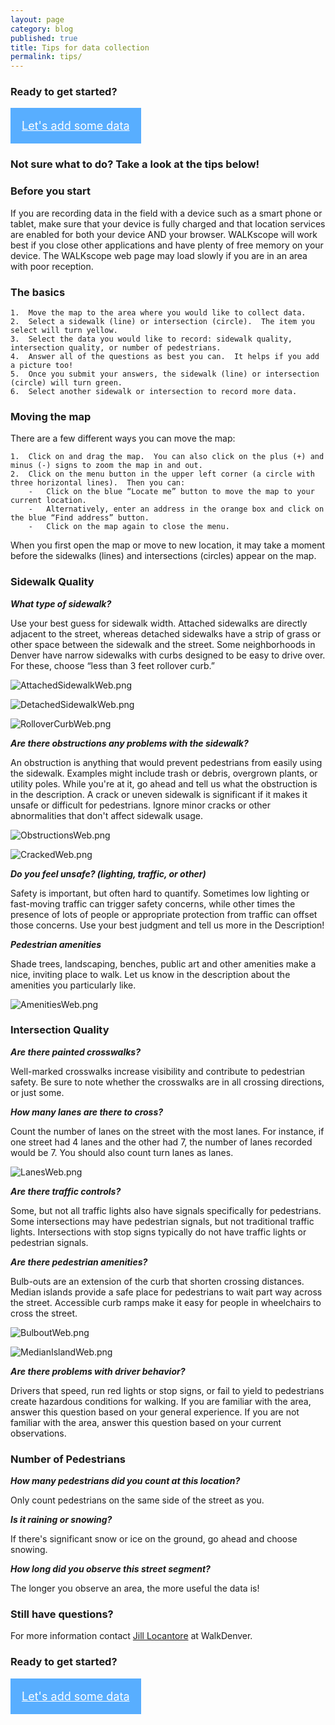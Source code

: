 ```yaml
---
layout: page
category: blog
published: true
title: Tips for data collection
permalink: tips/
---
```


### Ready to get started?

<a class="button" href="http://app.localdata.com/mobile/#walkscope" style="color:#fff; background: #58aeff; padding: 1em; display:inline-block; font-size: 18px">Let's add some data</a>

### Not sure what to do? Take a look at the tips below!


### **Before you start**

If you are recording data in the field with a device such as a smart phone or tablet, make sure that your device is fully charged and that location services are enabled for both your device AND your browser.  WALKscope will work best if you close other applications and have plenty of free memory on your device.  The WALKscope web page may load slowly if you are in an area with poor reception.

### **The basics**

	1.	Move the map to the area where you would like to collect data.
	2.	Select a sidewalk (line) or intersection (circle).  The item you select will turn yellow.
	3.	Select the data you would like to record: sidewalk quality, intersection quality, or number of pedestrians.
	4.	Answer all of the questions as best you can.  It helps if you add a picture too!
	5.	Once you submit your answers, the sidewalk (line) or intersection (circle) will turn green.  
	6.	Select another sidewalk or intersection to record more data.

### **Moving the map**

There are a few different ways you can move the map:

	1.	Click on and drag the map.  You can also click on the plus (+) and minus (-) signs to zoom the map in and out.
	2.	Click on the menu button in the upper left corner (a circle with three horizontal lines).  Then you can:
		-	Click on the blue “Locate me” button to move the map to your current location.  
		-	Alternatively, enter an address in the orange box and click on the blue “Find address” button.
		-	Click on the map again to close the menu.

When you first open the map or move to new location, it may take a moment before the sidewalks (lines) and intersections (circles) appear on the map.

### **Sidewalk Quality**

**_What type of sidewalk?_**

Use your best guess for sidewalk width.  Attached sidewalks are directly adjacent to the street, whereas detached sidewalks have a strip of grass or other space between the sidewalk and the street. Some neighborhoods in Denver have narrow sidewalks with curbs designed to be easy to drive over.  For these, choose “less than 3 feet rollover curb.”

![AttachedSidewalkWeb.png](/media/AttachedSidewalkWeb.png)

![DetachedSidewalkWeb.png](/media/DetachedSidewalkWeb.png)

![RolloverCurbWeb.png](/media/RolloverCurbWeb.png)

**_Are there obstructions any problems with the sidewalk?_**

An obstruction is anything that would prevent pedestrians from easily using the sidewalk. Examples might include trash or debris, overgrown plants, or utility poles. While you're at it, go ahead and tell us what the obstruction is in the description. A crack or uneven sidewalk is significant if it makes it unsafe or difficult for pedestrians. Ignore minor cracks or other abnormalities that don't affect sidewalk usage.

![ObstructionsWeb.png](/media/ObstructionsWeb.png)

![CrackedWeb.png](/media/CrackedWeb.png)

**_Do you feel unsafe? (lighting, traffic, or other)_**

Safety is important, but often hard to quantify. Sometimes low lighting or fast-moving traffic can trigger safety concerns, while other times the presence of lots of people or appropriate protection from traffic can offset those concerns. Use your best judgment and tell us more in the Description!

**_Pedestrian amenities_**

Shade trees, landscaping, benches, public art and other amenities make a nice, inviting place to walk.  Let us know in the description about the amenities you particularly like.

![AmenitiesWeb.png](/media/AmenitiesWeb.png)


### **Intersection Quality**

**_Are there painted crosswalks?_**

Well-marked crosswalks increase visibility and contribute to pedestrian safety.  Be sure to note whether the crosswalks are in all crossing directions, or just some.

**_How many lanes are there to cross?_**

Count the number of lanes on the street with the most lanes. For instance, if one street had 4 lanes and the other had 7, the number of lanes recorded would be 7. You should also count turn lanes as lanes.

![LanesWeb.png](/media/LanesWeb.png)

**_Are there traffic controls?_**

Some, but not all traffic lights also have signals specifically for pedestrians.  Some intersections may have pedestrian signals, but not traditional traffic lights.  Intersections with stop signs typically do not have traffic lights or pedestrian signals.

**_Are there pedestrian amenities?_**

Bulb-outs are an extension of the curb that shorten crossing distances.  Median islands provide a safe place for pedestrians to wait part way across the street.  Accessible curb ramps make it easy for people in wheelchairs to cross the street.

![BulboutWeb.png](/media/BulboutWeb.png)

![MedianIslandWeb.png](/media/MedianIslandWeb.png)

**_Are there problems with driver behavior?_**

Drivers that speed, run red lights or stop signs, or fail to yield to pedestrians create hazardous conditions for walking.  If you are familiar with the area, answer this question based on your general experience.  If you are not familiar with the area, answer this question based on your current observations.

### **Number of Pedestrians**

**_How many pedestrians did you count at this location?_**

Only count pedestrians on the same side of the street as you.

**_Is it raining or snowing?_**

If there's significant snow or ice on the ground, go ahead and choose snowing.

**_How long did you observe this street segment?_**

The longer you observe an area, the more useful the data is! 

### **Still have questions?**

For more information contact [Jill Locantore](mailto:jill.locantore@walkdenver.org) at WalkDenver.

### Ready to get started?

<a class="button" href="http://ptx-dev.herokuapp.com/mobile/#walkscope" style="color:#fff; background: #58aeff; padding: 1em; display:inline-block; font-size: 18px">Let's add some data</a>